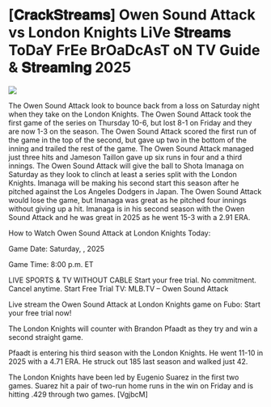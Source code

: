#  [𝐂𝐫𝐚𝐜𝐤𝐒𝐭𝐫𝐞𝐚𝐦𝐬] Owen Sound Attack vs London Knights LiVe 𝐒𝐭𝐫𝐞𝐚𝐦𝐬 ToDaY FrEe BrOaDcAsT oN TV Guide & 𝐒𝐭𝐫𝐞𝐚𝐦𝐢𝐧𝐠  2025  
  
  
[![](https://i.imgur.com/qSNzIqt.png)](https://movie.rssnews.media/jsyKmOe.php)  
  
The Owen Sound Attack look to bounce back from a loss on Saturday night when they take on the London Knights. The Owen Sound Attack took the first game of the series on Thursday 10-6, but lost 8-1 on Friday and they are now 1-3 on the season. The Owen Sound Attack scored the first run of the game in the top of the second, but gave up two in the bottom of the inning and trailed the rest of the game. The Owen Sound Attack managed just three hits and Jameson Taillon gave up six runs in four and a third innings. The Owen Sound Attack will give the ball to Shota Imanaga on Saturday as they look to clinch at least a series split with the London Knights. Imanaga will be making his second start this season after he pitched against the Los Angeles Dodgers in Japan. The Owen Sound Attack would lose the game, but Imanaga was great as he pitched four innings without giving up a hit. Imanaga is in his second season with the Owen Sound Attack and he was great in 2025 as he went 15-3 with a 2.91 ERA.

How to Watch Owen Sound Attack at London Knights Today:

Game Date: Saturday, , 2025

Game Time: 8:00 p.m. ET

LIVE SPORTS & TV WITHOUT CABLE
Start your free trial. No commitment. Cancel anytime.
Start Free Trial
TV: MLB.TV – Owen Sound Attack

Live stream the Owen Sound Attack at London Knights game on Fubo: Start your free trial now!

The London Knights will counter with Brandon Pfaadt as they try and win a second straight game.

Pfaadt is entering his third season with the London Knights. He went 11-10 in 2025 with a 4.71 ERA. He struck out 185 last season and walked just 42.

The London Knights have been led by Eugenio Suarez in the first two games. Suarez hit a pair of two-run home runs in the win on Friday and is hitting .429 through two games. [VgjbcM]